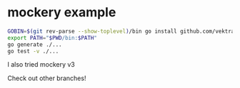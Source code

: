 # mockery example

```bash
GOBIN=$(git rev-parse --show-toplevel)/bin go install github.com/vektra/mockery/v2@v2.38.0
export PATH="$PWD/bin:$PATH"
go generate ./...
go test -v ./...
```

I also tried mockery v3

Check out other branches!
